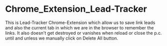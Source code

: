 # Chrome_Extension_Lead-Tracker
This is Lead-Tracker Chrome-Extension which allow us to save link leads and also the current tab in which we are in the browser to remember the links.
It also doesn't get destroyed or vanishes when reload or close the p.c. until and unless we manually click on Delete All button.
